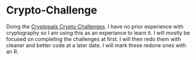 # Crypto-Challenge
Doing the [Cryptopals Crypto Challenges](https://cryptopals.com/).
I have no prior experience with cryptography so I am using this as an experiance to learn it. I will mostly be focused on completing the challenges at first. I will then redo them with cleaner and better code at a later date. I will mark these redone ones with an R.
